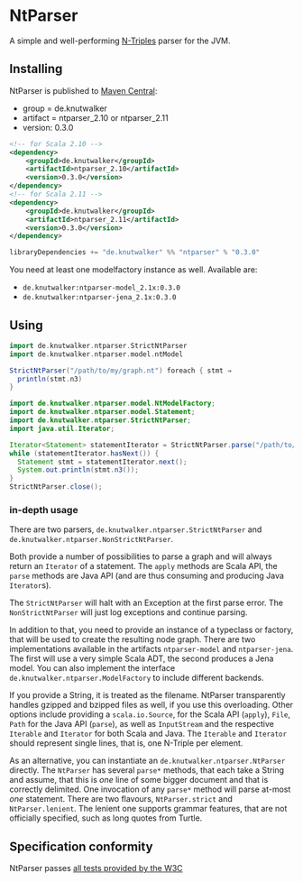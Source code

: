 # NtParser

A simple and well-performing [N-Triples](http://www.w3.org/TR/2014/REC-n-triples-20140225/ "RDF 1.1 N-Triples") parser for the JVM.


## Installing

NtParser is published to [Maven Central](http://search.maven.org/#search|ga|1|g%3A%22de.knutwalker%22%20AND%20%28a%3A%22ntparser_2.11%22%20OR%20a%3A%22ntparser_2.10%22%29):

- group = de.knutwalker
- artifact = ntparser_2.10 or ntparser_2.11
- version: 0.3.0


```xml
<!-- for Scala 2.10 -->
<dependency>
    <groupId>de.knutwalker</groupId>
    <artifactId>ntparser_2.10</artifactId>
    <version>0.3.0</version>
</dependency>
<!-- for Scala 2.11 -->
<dependency>
    <groupId>de.knutwalker</groupId>
    <artifactId>ntparser_2.11</artifactId>
    <version>0.3.0</version>
</dependency>
```


```scala
libraryDependencies += "de.knutwalker" %% "ntparser" % "0.3.0"
```


You need at least one modelfactory instance as well. Available are:
- `de.knutwalker:ntparser-model_2.1x:0.3.0`
- `de.knutwalker:ntparser-jena_2.1x:0.3.0`


## Using


```scala
import de.knutwalker.ntparser.StrictNtParser
import de.knutwalker.ntparser.model.ntModel

StrictNtParser("/path/to/my/graph.nt") foreach { stmt ⇒
  println(stmt.n3)
}
```


```java
import de.knutwalker.ntparser.model.NtModelFactory;
import de.knutwalker.ntparser.model.Statement;
import de.knutwalker.ntparser.StrictNtParser;
import java.util.Iterator;

Iterator<Statement> statementIterator = StrictNtParser.parse("/path/to/my/graph.nt", NtModelFactory.INSTANCE());
while (statementIterator.hasNext()) {
  Statement stmt = statementIterator.next();
  System.out.println(stmt.n3());
}
StrictNtParser.close();
```


### in-depth usage

There are two parsers, `de.knutwalker.ntparser.StrictNtParser`
and `de.knutwalker.ntparser.NonStrictNtParser`.

Both provide a number of possibilities to parse a graph and will always
return an `Iterator` of a statement. The `apply` methods are Scala API,
the `parse` methods are Java API (and are thus consuming and producing
Java `Iterator`s).

The `StrictNtParser` will halt with an Exception at the first parse error.
The `NonStrictNtParser` will just log exceptions and continue parsing.

In addition to that, you need to provide an instance of a typeclass or factory,
that will be used to create the resulting node graph.
There are two implementations available in the artifacts `ntparser-model` and
`ntparser-jena`. The first will use a very simple Scala ADT, the second
produces a Jena model. You can also implement the interface
`de.knutwalker.ntparser.ModelFactory` to include different backends.

If you provide a String, it is treated as the filename. NtParser transparently
handles gzipped and bzipped files as well, if you use this overloading.
Other options include providing a `scala.io.Source`, for the Scala API
(`apply`), `File`, `Path` for the Java API (`parse`), as well as `InputStream`
and the respective `Iterable` and `Iterator` for both Scala and Java.
The `Iterable` and `Iterator` should represent single lines, that is,
one N-Triple per element.

As an alternative, you can instantiate an `de.knutwalker.ntparser.NtParser` directly.
The `NtParser` has several `parse*` methods, that each take a String and assume,
that this is _one_ line of some bigger document and that is correctly delimited.
One invocation of any `parse*` method will parse at-most _one_ statement.
There are two flavours, `NtParser.strict` and `NtParser.lenient`. The lenient one
supports grammar features, that are not officially specified, such as long quotes
from Turtle.


## Specification conformity

NtParser passes [all tests provided by the W3C](http://www.w3.org/TR/2014/NOTE-rdf11-testcases-20140225/)
